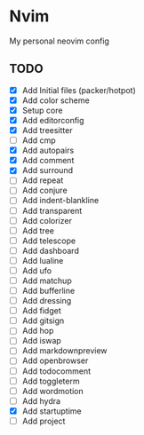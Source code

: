 # Nvim

My personal neovim config

## TODO

- [x] Add Initial files (packer/hotpot)
- [x] Add color scheme
- [x] Setup core
- [x] Add editorconfig
- [x] Add treesitter
- [ ] Add cmp
- [x] Add autopairs
- [x] Add comment
- [x] Add surround
- [ ] Add repeat
- [ ] Add conjure
- [ ] Add indent-blankline
- [ ] Add transparent
- [ ] Add colorizer
- [ ] Add tree
- [ ] Add telescope
- [ ] Add dashboard
- [ ] Add lualine
- [ ] Add ufo
- [ ] Add matchup
- [ ] Add bufferline
- [ ] Add dressing
- [ ] Add fidget
- [ ] Add gitsign
- [ ] Add hop
- [ ] Add iswap
- [ ] Add markdownpreview
- [ ] Add openbrowser
- [ ] Add todocomment
- [ ] Add toggleterm
- [ ] Add wordmotion
- [ ] Add hydra
- [x] Add startuptime
- [ ] Add project
